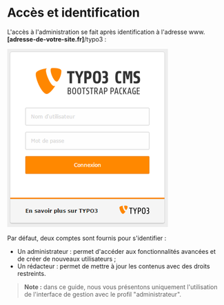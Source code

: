 # Accès et identification

L'accès à l'administration se fait après identification à l'adresse www.**\[adresse-de-votre-site.fr\]**/typo3 :

![](../.gitbook/assets/02530507-8bfa-402b-865d-ef7110d7b080.png)

Par défaut, deux comptes sont fournis pour s'identifier :

* Un administrateur : permet d'accéder aux fonctionnalités avancées et de créer de nouveaux utilisateurs ;
* Un rédacteur : permet de mettre à jour les contenus avec des droits restreints.

> **Note :** dans ce guide, nous vous présentons uniquement l'utilisation de l'interface de gestion avec le profil "administrateur".

